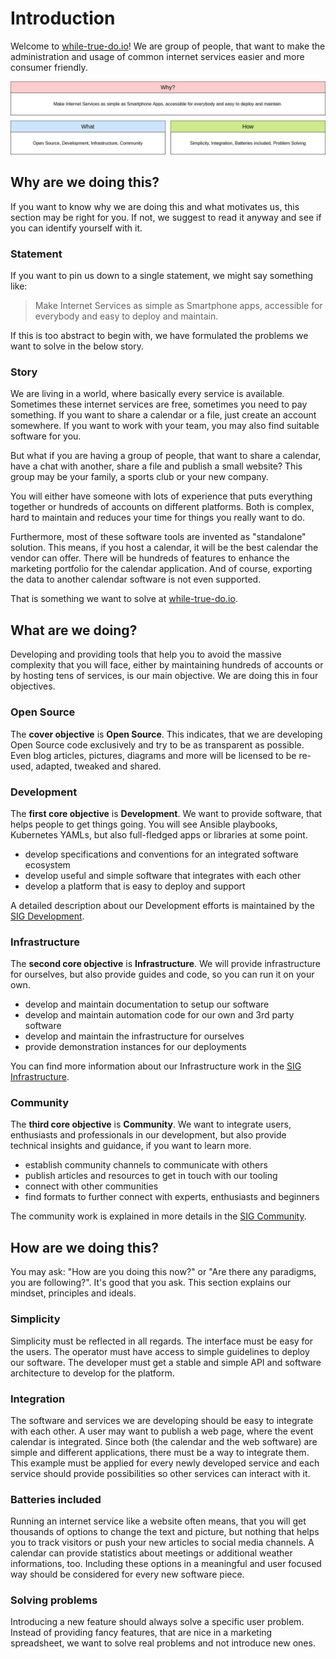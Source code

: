 # Introduction

Welcome to [while-true-do.io](https://while-true-do.io)! We are group of people,
that want to make the administration and usage of common internet services
easier and more consumer friendly.

![Why What How](./assets/why_what_how.drawio.png)

## Why are we doing this?

If you want to know why we are doing this and what motivates us, this section
may be right for you. If not, we suggest to read it anyway and see if you can
identify yourself with it.

### Statement

If you want to pin us down to a single statement, we might say something like:

> Make Internet Services as simple as Smartphone apps, accessible for everybody
> and easy to deploy and maintain.

If this is too abstract to begin with, we have formulated the problems we want
to solve in the below story.

### Story

We are living in a world, where basically every service is available. Sometimes
these internet services are free, sometimes you need to pay something. If you
want to share a calendar or a file, just create an account somewhere. If you
want to work with your team, you may also find suitable software for you.

But what if you are having a group of people, that want to share a calendar,
have a chat with another, share a file and publish a small website? This group
may be your family, a sports club or your new company.

You will either have someone with lots of experience that puts everything
together or hundreds of accounts on different platforms. Both is complex, hard
to maintain and reduces your time for things you really want to do.

Furthermore, most of these software tools are invented as "standalone" solution.
This means, if you host a calendar, it will be the best calendar the vendor can
offer. There will be hundreds of features to enhance the marketing portfolio for
the calendar application. And of course, exporting the data to another calendar
software is not even supported.

That is something we want to solve at
[while-true-do.io](https://while-true-do.io).

## What are we doing?

Developing and providing tools that help you to avoid the massive complexity
that you will face, either by maintaining hundreds of accounts or by hosting
tens of services, is our main objective. We are doing this in four objectives.

### Open Source

The **cover objective** is **Open Source**. This indicates, that we are
developing Open Source code exclusively and try to be as transparent as
possible. Even blog articles, pictures, diagrams and more will be licensed to be
re-used, adapted, tweaked and shared.

### Development

The **first core objective** is **Development**. We want to provide software,
that helps people to get things going. You will see Ansible playbooks,
Kubernetes YAMLs, but also full-fledged apps or libraries at some point.

- develop specifications and conventions for an integrated software ecosystem
- develop useful and simple software that integrates with each other
- develop a platform that is easy to deploy and support

A detailed description about our Development efforts is maintained by the
[SIG Development](./development/SIG_DEVELOPMENT.md).

### Infrastructure

The **second core objective** is **Infrastructure**. We will provide
infrastructure for ourselves, but also provide guides and code, so you can run
it on your own.

- develop and maintain documentation to setup our software
- develop and maintain automation code for our own and 3rd party software
- develop and maintain the infrastructure for ourselves
- provide demonstration instances for our deployments

You can find more information about our Infrastructure work in the
[SIG Infrastructure](./infrastructure/SIG_INFRASTRUCTURE.md).

### Community

The **third core objective** is **Community**. We want to integrate users,
enthusiasts and professionals in our development, but also provide technical
insights and guidance, if you want to learn more.

- establish community channels to communicate with others
- publish articles and resources to get in touch with our tooling
- connect with other communities
- find formats to further connect with experts, enthusiasts and beginners

The community work is explained in more details in the
[SIG Community](./community/SIG_COMMUNITY.md).

## How are we doing this?

You may ask: "How are you doing this now?" or "Are there any paradigms, you
are following?". It's good that you ask. This section explains our mindset,
principles and ideals.

### Simplicity

Simplicity must be reflected in all regards. The interface must be easy for the
users. The operator must have access to simple guidelines to deploy our
software. The developer must get a stable and simple API and software
architecture to develop for the platform.

### Integration

The software and services we are developing should be easy to integrate with
each other. A user may want to publish a web page, where the event calendar is
integrated. Since both (the calendar and the web software) are simple and
different applications, there must be a way to integrate them. This example must
be applied for every newly developed service and each service should provide
possibilities so other services can interact with it.

### Batteries included

Running an internet service like a website often means, that you will get
thousands of options to change the text and picture, but nothing that helps you
to track visitors or push your new articles to social media channels. A calendar
can provide statistics about meetings or additional weather informations, too.
Including these options in a meaningful and user focused way should be
considered for every new software piece.

### Solving problems

Introducing a new feature should always solve a specific user problem. Instead
of providing fancy features, that are nice in a marketing spreadsheet, we want
to solve real problems and not introduce new ones.
